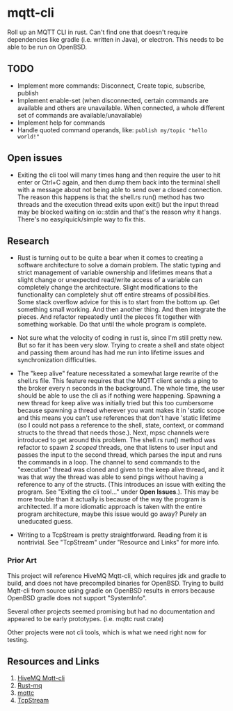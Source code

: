 # mqtt-cli

Roll up an MQTT CLI in rust. Can't find one that doesn't require dependencies like gradle (i.e. written in Java), or electron. This needs to be able to be run on OpenBSD.

## TODO

* Implement more commands: Disconnect, Create topic, subscribe, publish
* Implement enable-set (when disconnected, certain commands are available and others are unavailable. When connected, a whole different set of commands are available/unavailable)
* Implement help for commands
* Handle quoted command operands, like: `publish my/topic "hello world!"`

## Open issues

* Exiting the cli tool will many times hang and then require the user to hit enter or Ctrl+C again, and then dump them back into the terminal shell with a message about not being able to send over a closed connection. The reason this happens is that the shell.rs run() method has two threads and the execution thread exits upon exit() but the input thread may be blocked waiting on io::stdin and that's the reason why it hangs. There's no easy/quick/simple way to fix this.

## Research

* Rust is turning out to be quite a bear when it comes to creating a software architecture to solve a domain problem. The static typing and strict management of variable ownership and lifetimes means that a slight change or unexpected read/write access of a variable can completely change the architecture. Slight modifications to the functionality can completely shut off entire streams of possibilities. Some stack overflow advice for this is to start from the bottom up. Get something small working. And then another thing. And then integrate the pieces. And refactor repeatedly until the pieces fit together with something workable. Do that until the whole program is complete.

* Not sure what the velocity of coding in rust is, since I'm still pretty new. But so far it has been very slow. Trying to create a shell and state object and passing them around has had me run into lifetime issues and synchronization difficulties.

* The "keep alive" feature necessitated a somewhat large rewrite of the shell.rs file. This feature requires that the MQTT client sends a ping to the broker every n seconds in the background. The whole time, the user should be able to use the cli as if nothing were happening. Spawning a new thread for keep alive was initially tried but this too cumbersome because spawning a thread wherever you want makes it in \'static scope and this means you can't use references that don't have \'static lifetime (so I could not pass a reference to the shell, state, context, or command structs to the thread that needs those.). Next, mpsc channels were introduced to get around this problem. The shell.rs run() method was refactor to spawn 2 *scoped* threads, one that listens to user input and passes the input to the second thread, which parses the input and runs the commands in a loop. The channel to send commands to the "execution" thread was cloned and given to the keep alive thread, and it was that way the thread was able to send pings without having a reference to any of the structs. (This introduces an issue with exiting the program. See "Exiting the cli tool..." under **Open Issues**.). This may be more trouble than it actually is because of the way the program is architected. If a more idiomatic approach is taken with the entire program architecture, maybe this issue would go away? Purely an uneducated guess.

* Writing to a TcpStream is pretty straightforward. Reading from it is nontrivial. See "TcpStream" under "Resource and Links" for more info.

### Prior Art

This project will reference HiveMQ Mqtt-cli, which requires jdk and gradle to build, and does not have precompiled binaries for OpenBSD. Trying to build Mqtt-cli from source using gradle on OpenBSD results in errors because OpenBSD gradle does not support "SystemInfo".

Several other projects seemed promising but had no documentation and appeared to be early prototypes. (i.e. mqttc rust crate)

Other projects were not cli tools, which is what we need right now for testing.

## Resources and Links

1. [HiveMQ Mqtt-cli](https://github.com/hivemq/hivemq-mqtt-client)
1. [Rust-mq](https://github.com/inre/rust-mq)
1. [mqttc](https://docs.rs/mqttc/0.1.3/mqttc/)
1. [TcpStream](https://thepacketgeek.com/rust/tcpstream/reading-and-writing/)
